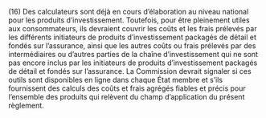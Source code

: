 (16) Des calculateurs sont déjà en cours d’élaboration au niveau national pour les produits d’investissement. Toutefois, pour être pleinement utiles aux consommateurs, ils devraient couvrir les coûts et les frais prélevés par les différents initiateurs de produits d’investissement packagés de détail et fondés sur l’assurance, ainsi que les autres coûts ou frais prélevés par des intermédiaires ou d’autres parties de la chaîne d’investissement qui ne sont pas encore inclus par les initiateurs de produits d’investissement packagés de détail et fondés sur l’assurance. La Commission devrait signaler si ces outils sont disponibles en ligne dans chaque État membre et s’ils fournissent des calculs des coûts et frais agrégés fiables et précis pour l’ensemble des produits qui relèvent du champ d’application du présent règlement.